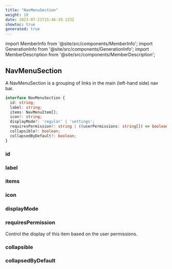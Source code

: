 ```yaml
---
title: "NavMenuSection"
weight: 10
date: 2023-07-21T15:46:19.133Z
showtoc: true
generated: true
---
```

<!-- This file was generated from the Vendure source. Do not modify. Instead, re-run the "docs:build" script -->
import MemberInfo from '@site/src/components/MemberInfo';
import GenerationInfo from '@site/src/components/GenerationInfo';
import MemberDescription from '@site/src/components/MemberDescription';


## NavMenuSection

<GenerationInfo sourceFile="packages/admin-ui/src/lib/core/src/providers/nav-builder/nav-builder-types.ts" sourceLine="56" packageName="@vendure/admin-ui" />

A NavMenuSection is a grouping of links in the main
(left-hand side) nav bar.

```ts title="Signature"
interface NavMenuSection {
  id: string;
  label: string;
  items: NavMenuItem[];
  icon?: string;
  displayMode?: 'regular' | 'settings';
  requiresPermission?: string | ((userPermissions: string[]) => boolean);
  collapsible?: boolean;
  collapsedByDefault?: boolean;
}
```

<div className="members-wrapper">

### id

<MemberInfo kind="property" type="string"   />


### label

<MemberInfo kind="property" type="string"   />


### items

<MemberInfo kind="property" type="<a href='/reference/admin-ui-api/nav-menu/nav-menu-item#navmenuitem'>NavMenuItem</a>[]"   />


### icon

<MemberInfo kind="property" type="string"   />


### displayMode

<MemberInfo kind="property" type="'regular' | 'settings'"   />


### requiresPermission

<MemberInfo kind="property" type="string | ((userPermissions: string[]) =&#62; boolean)"   />

Control the display of this item based on the user permissions.
### collapsible

<MemberInfo kind="property" type="boolean"   />


### collapsedByDefault

<MemberInfo kind="property" type="boolean"   />




</div>
